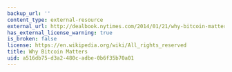 ```yaml
---
backup_url: ''
content_type: external-resource
external_url: http://dealbook.nytimes.com/2014/01/21/why-bitcoin-matters/
has_external_license_warning: true
is_broken: false
license: https://en.wikipedia.org/wiki/All_rights_reserved
title: Why Bitcoin Matters
uid: a516db75-d3a2-480c-adbe-0b6f35b70a01
---
```

